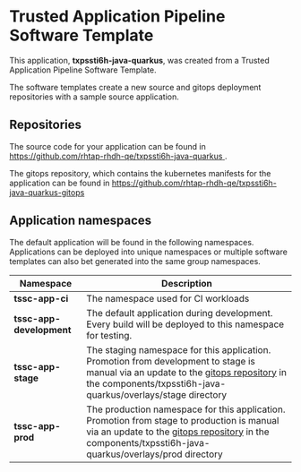 # Trusted Application Pipeline Software Template

This application, **txpssti6h-java-quarkus**, was created from a Trusted Application Pipeline Software Template.

The software templates create a new source and gitops deployment repositories with a sample source application. 

## Repositories

The source code for your application can be found in [https://github.com/rhtap-rhdh-qe/txpssti6h-java-quarkus ](https://github.com/rhtap-rhdh-qe/txpssti6h-java-quarkus ).
 
The gitops repository, which contains the kubernetes manifests for the application can be found in 
[https://github.com/rhtap-rhdh-qe/txpssti6h-java-quarkus-gitops ](https://github.com/rhtap-rhdh-qe/txpssti6h-java-quarkus-gitops ) 

## Application namespaces 

The default application will be found in the following namespaces. Applications can be deployed into unique namespaces or multiple software templates can also bet generated into the same group namespaces.  

|  Namespace   |  Description   |  
| -------- | -------- |
| **tssc-app-ci** | The namespace used for CI workloads |
| **tssc-app-development** | The default application during development. Every build will be deployed to this namespace for testing. |
| **tssc-app-stage** | The staging namespace for this application. Promotion from development to stage is manual via an update to the [gitops repository](https://github.com/rhtap-rhdh-qe/txpssti6h-java-quarkus-gitops ) in the components/txpssti6h-java-quarkus/overlays/stage directory |
| **tssc-app-prod** | The production namespace for this application. Promotion from stage to production is manual via an update to the [gitops repository](https://github.com/rhtap-rhdh-qe/txpssti6h-java-quarkus-gitops ) in the components/txpssti6h-java-quarkus/overlays/prod directory |